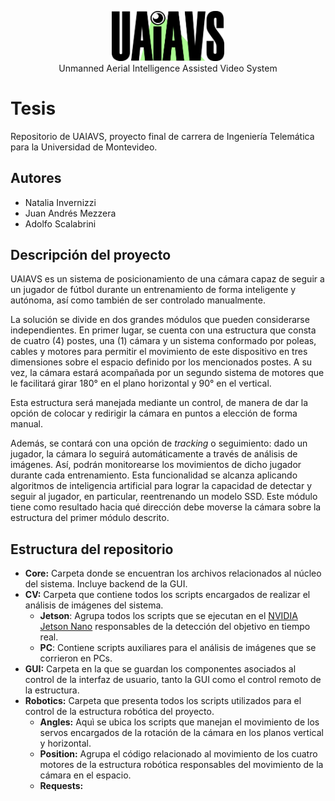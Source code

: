 <p align="center">
   <img src="https://github.com/jmezzera/UAIAVS/blob/WebInterface/GUI/src/Assets/Images/uaiavsBlackLogo.png?raw=true" width="180">
   <br/>
   Unmanned Aerial Intelligence Assisted Video System
</p>

# Tesis
Repositorio de UAIAVS, proyecto final de carrera de Ingeniería Telemática para la Universidad de Montevideo.

## Autores
* Natalia Invernizzi
* Juan Andrés Mezzera
* Adolfo Scalabrini

## Descripción del proyecto
UAIAVS es un sistema de posicionamiento de una cámara capaz de seguir a un jugador de fútbol durante un entrenamiento de forma inteligente y autónoma, así como también de ser controlado manualmente. 

La solución se divide en dos grandes módulos que pueden considerarse independientes. En primer lugar, se cuenta con una estructura que consta de cuatro (4) postes, una (1) cámara y un sistema conformado por poleas, cables y motores para permitir el movimiento de este dispositivo en tres dimensiones sobre el espacio definido por los mencionados postes. A su vez, la cámara estará acompañada por un segundo sistema de motores que le facilitará girar 180° en el plano horizontal y 90° en el vertical. 

Esta estructura será manejada mediante un control, de manera de dar la opción de colocar y redirigir la cámara en puntos a elección de forma manual.  

Además, se contará con una opción de _tracking_ o seguimiento: dado un jugador, la cámara lo seguirá automáticamente a través de análisis de imágenes. Así, podrán monitorearse los movimientos de dicho jugador durante cada entrenamiento. Esta funcionalidad se alcanza aplicando algoritmos de inteligencia artificial para lograr la capacidad de detectar y seguir al jugador, en particular, reentrenando un modelo SSD. Este módulo tiene como resultado hacia qué dirección debe moverse la cámara sobre la estructura del primer módulo descrito. 

## Estructura del repositorio
 * **Core:** Carpeta donde se encuentran los archivos relacionados al núcleo del sistema. Incluye backend de la GUI.
 * **CV:** Carpeta que contiene todos los scripts encargados de realizar el análisis de imágenes del sistema.
   * **Jetson**: Agrupa todos los scripts que se ejecutan en el [NVIDIA Jetson Nano](https://developer.nvidia.com/embedded/jetson-nano-developer-kit) responsables de la detección del objetivo en tiempo real.
   * **PC**: Contiene scripts auxiliares para el análisis de imágenes que se corrieron en PCs.
 * **GUI:** Carpeta en la que se guardan los componentes asociados al control de la interfaz de usuario, tanto la GUI como el control remoto de la estructura.
 * **Robotics:** Carpeta que presenta todos los scripts utilizados para el control de la estructura robótica del proyecto.
   * **Angles:** Aquì se ubica los scripts que manejan el movimiento de los servos encargados de la rotación de la cámara en los planos vertical y horizontal.
   * **Position:** Agrupa el código relacionado al movimiento de los cuatro motores de la estructura robótica responsables del movimiento de la cámara en el espacio. 
   * **Requests:** 
